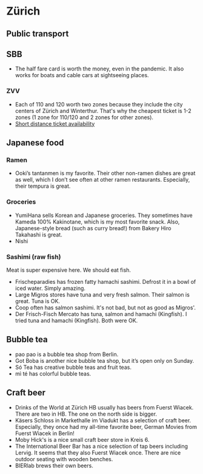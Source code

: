 # Zürich

## Public transport

## SBB

- The half fare card is worth the money, even in the pandemic. It also works for boats and cable cars at sightseeing places.

### ZVV

- Each of 110 and 120 worth two zones because they include the city centers of Zürich and Winterthur. That's why the cheapest ticket is 1-2 zones (1 zone for 110/120 and 2 zones for other zones).
- [Short distance ticket availability](https://www.zvv.ch/zvv/en/timetable/stop-specific-timetable.html)

## Japanese food

### Ramen

- Ooki’s tantanmen is my favorite. Their other non-ramen dishes are great as well, which I don’t see often at other ramen restaurants. Especially, their tempura is great.

### Groceries

- YumiHana sells Korean and Japanese groceries. They sometimes have Kameda 100% Kakinotane, which is my most favorite snack. Also, Japanese-style bread (such as curry bread!) from Bakery Hiro Takahashi is great.
- Nishi

### Sashimi (raw fish)

Meat is super expensive here. We should eat fish.

- Frischeparadies has frozen fatty hamachi sashimi. Defrost it in a bowl of iced water. Simply amazing.
- Large Migros stores have tuna and very fresh salmon. Their salmon is great. Tuna is OK.
- Coop often has salmon sashimi. It's not bad, but not as good as Migros'.
- Der Frisch-Fisch Mercato has tuna, salmon and hamachi (Kingfish). I tried tuna and hamachi (Kingfish). Both were OK.

## Bubble tea

- pao pao is a bubble tea shop from Berlin.
- Got Boba is another nice bubble tea shop, but it’s open only on Sunday.
- Só Tea has creative bubble teas and fruit teas.
- mì té has colorful bubble teas.

## Craft beer

- Drinks of the World at Zürich HB usually has beers from Fuerst Wiacek. There are two in HB. The one on the north side is bigger.
- Käsers Schloss in Markethalle im Viadukt has a selection of craft beer. Especially, they once had my all-time favorite beer, German Movies from Fuerst Wiacek in Berlin!
- Moby Hick's is a nice small craft beer store in Kreis 6.
- The International Beer Bar has a nice selection of tap beers including Lervig. It seems that they also Fuerst Wiacek once. There are nice outdoor seating with wooden benches.
- BIERlab brews their own beers.
